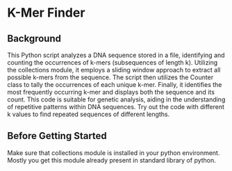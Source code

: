 # K-Mer Finder

## Background

This Python script analyzes a DNA sequence stored in a file, identifying and counting the occurrences of k-mers (subsequences of length k). Utilizing the collections module,
it employs a sliding window approach to extract all possible k-mers from the sequence. The script then utilizes the Counter class to tally the occurrences of each unique k-mer. Finally,
it identifies the most frequently occurring k-mer and displays both the sequence and its count. This code is suitable for genetic analysis, aiding in the understanding of repetitive 
patterns within DNA sequences. Try out the code with different k values to find repeated sequences of different lengths.

## Before Getting Started

Make sure that collections module is installed in your python environment. Mostly you get this module already present in standard library of python.
